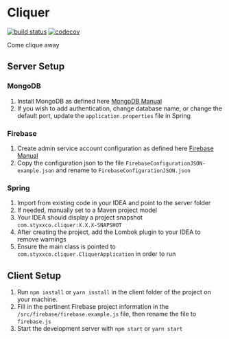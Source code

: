 # Cliquer

[![build status](https://travis-ci.com/PaulkaToast/cliquer.svg?token=P1VkBSZBd3mmuXRPmzZ6&branch=master)](https://travis-ci.com/PaulkaToast/cliquer)
[![codecov](https://codecov.io/gh/PaulkaToast/cliquer/branch/master/graph/badge.svg?token=qvTUmklxrz)](https://codecov.io/gh/PaulkaToast/cliquer)


Come clique away

## Server Setup
### MongoDB
1. Install MongoDB as defined here [MongoDB Manual](https://docs.mongodb.com/manual/installation/ "MongoDB Installation Manual")
2. If you wish to add authentication, change database name, or change the default port, update the `application.properties` file in Spring
### Firebase
1. Create admin service account configuration as defined here [Firebase Manual](https://firebase.google.com/docs/database/rest/auth "Google Firebase REST Manual")
2. Copy the configuration json to the file `FirebaseConfigurationJSON-example.json` and rename to `FirebaseConfigurationJSON.json`
### Spring
1. Import from existing code in your IDEA and point to the server folder
2. If needed, manually set to a Maven project model
3. Your IDEA should display a project snapshot `com.styxxco.cliquer:X.X.X-SNAPSHOT`
4. After creating the project, add the Lombok plugin to your IDEA to remove warnings
5. Ensure the main class is pointed to `com.styxxco.cliquer.CliquerApplication` in order to run

## Client Setup
1. Run `npm install` or `yarn install` in the client folder of the project on your machine.
2. Fill in the pertinent Firebase project information in the `/src/firebase/firebase.example.js` file, then rename the file to `firebase.js`
3. Start the development server with `npm start` or `yarn start`